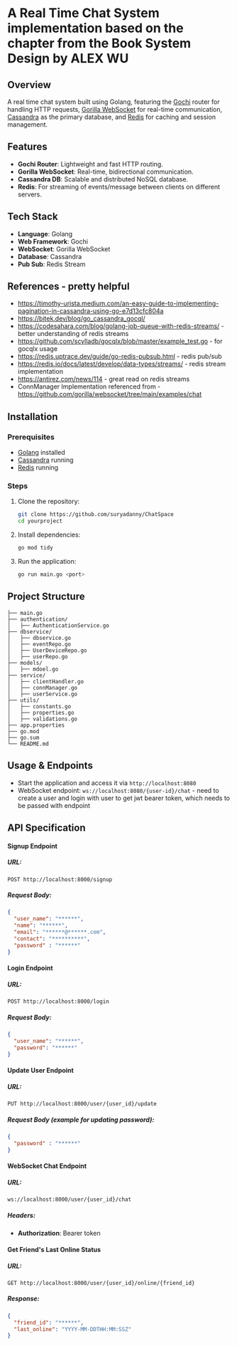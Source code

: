 # A Real Time Chat System implementation based on the chapter from the Book System Design by ALEX WU

## Overview
A real time chat system built using Golang, featuring the [Gochi](https://github.com/go-chi/chi) router for handling HTTP requests, [Gorilla WebSocket](https://github.com/gorilla/websocket) for real-time communication, [Cassandra](https://cassandra.apache.org/) as the primary database, and [Redis](https://redis.io/) for caching and session management.

## Features
- **Gochi Router**: Lightweight and fast HTTP routing.
- **Gorilla WebSocket**: Real-time, bidirectional communication.
- **Cassandra DB**: Scalable and distributed NoSQL database.
- **Redis**: For streaming of events/message between clients on different servers.

## Tech Stack
- **Language**: Golang
- **Web Framework**: Gochi
- **WebSocket**: Gorilla WebSocket
- **Database**: Cassandra
- **Pub Sub**: Redis Stream

## References - pretty helpful 
- https://timothy-urista.medium.com/an-easy-guide-to-implementing-pagination-in-cassandra-using-go-e7d13cfc804a
- https://bitek.dev/blog/go_cassandra_gocql/
- https://codesahara.com/blog/golang-job-queue-with-redis-streams/ - better understanding of redis streams
- https://github.com/scylladb/gocqlx/blob/master/example_test.go - for gocqlx usage
- https://redis.uptrace.dev/guide/go-redis-pubsub.html - redis pub/sub 
- https://redis.io/docs/latest/develop/data-types/streams/ - redis stream implementation
- https://antirez.com/news/114 - great read on redis streams
- ConnManager Implementation referenced from - https://github.com/gorilla/websocket/tree/main/examples/chat

## Installation

### Prerequisites
- [Golang](https://go.dev/dl/) installed
- [Cassandra](https://cassandra.apache.org/download/) running
- [Redis](https://redis.io/download/) running

### Steps
1. Clone the repository:
   ```sh
   git clone https://github.com/suryadanny/ChatSpace
   cd yourproject
   ```
2. Install dependencies:
   ```sh
   go mod tidy
   ```

3. Run the application:
   ```sh
   go run main.go <port>
   ```

## Project Structure
```
├── main.go
├── authentication/
│   ├── AuthenticationService.go
├── dbservice/
│   ├── dbservice.go
│   ├── eventRepo.go
│   ├── UserDeviceRepo.go
│   ├── userRepo.go
├── models/
│   ├── mdoel.go
├── service/
│   ├── clientHandler.go
│   ├── connManager.go
│   ├── userService.go
├── utils/
│   ├── constants.go
│   ├── properties.go
│   ├── validations.go
├── app.properties
├── go.mod
├── go.sum
└── README.md
```

## Usage & Endpoints
- Start the application and access it via `http://localhost:8080`
- WebSocket endpoint: `ws://localhost:8080/{user-id}/chat` - need to create a user and login with user to get jwt bearer token, which needs to be passed with endpoint

## API Specification

#### Signup Endpoint
##### URL:
`POST http://localhost:8000/signup`

##### Request Body:
```json
{
  "user_name": "******",
  "name": "******",
  "email": "******@******.com",
  "contact": "**********",
  "password" : "******"
}
```

#### Login Endpoint
##### URL:
`POST http://localhost:8000/login`

##### Request Body:
```json
{
  "user_name": "******",
  "password": "******"
}
```

#### Update User Endpoint
##### URL:
`PUT http://localhost:8000/user/{user_id}/update`

##### Request Body (example for updating password):
```json
{
  "password" : "******"
}
```

#### WebSocket Chat Endpoint
##### URL:
`ws://localhost:8000/user/{user_id}/chat`

##### Headers:
- **Authorization**: Bearer token

#### Get Friend's Last Online Status
##### URL:
`GET http://localhost:8000/user/{user_id}/online/{friend_id}`

##### Response:
```json
{
  "friend_id": "******",
  "last_online": "YYYY-MM-DDTHH:MM:SSZ"
}
```




